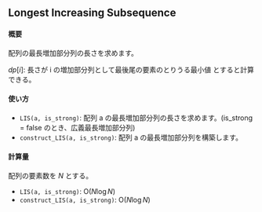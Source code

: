 ## Longest Increasing Subsequence

#### 概要

配列の最長増加部分列の長さを求めます。

$dp[i]$: 長さが i の増加部分列として最後尾の要素のとりうる最小値
とすると計算できる。

#### 使い方

- `LIS(a, is_strong)`: 配列 a の最長増加部分列の長さを求めます。(is_strong = false のとき、広義最長増加部分列)
- `construct_LIS(a, is_strong)`: 配列 a の最長増加部分列を構築します。

#### 計算量

配列の要素数を $N$ とする。
- `LIS(a, is_strong)`: $\mathrm{O}(N \log N)$
- `construct_LIS(a, is_strong)`: $\mathrm{O}(N \log N)$